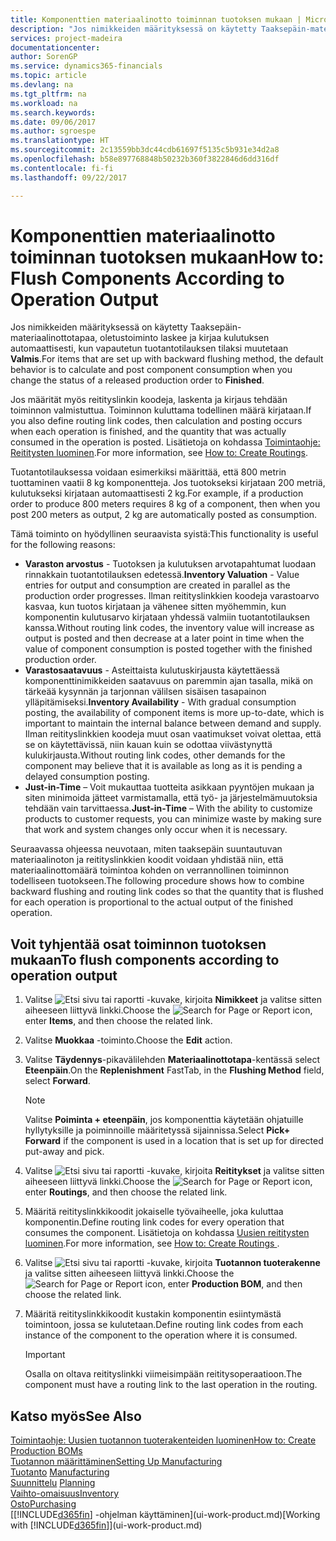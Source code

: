 ```yaml
---
title: Komponenttien materiaalinotto toiminnan tuotoksen mukaan | Microsoft Docs
description: "Jos nimikkeiden määrityksessä on käytetty Taaksepäin-materiaalinottotapaa, oletustoiminto laskee ja kirjaa kulutuksen automaattisesti, kun vapautetun tuotantotilauksen tilaksi muutetaan **Valmis**. Lisätietoja on kohdassa Materiaalinottotapa."
services: project-madeira
documentationcenter: 
author: SorenGP
ms.service: dynamics365-financials
ms.topic: article
ms.devlang: na
ms.tgt_pltfrm: na
ms.workload: na
ms.search.keywords: 
ms.date: 09/06/2017
ms.author: sgroespe
ms.translationtype: HT
ms.sourcegitcommit: 2c13559bb3dc44cdb61697f5135c5b931e34d2a8
ms.openlocfilehash: b58e897768848b50232b360f3822846d6dd316df
ms.contentlocale: fi-fi
ms.lasthandoff: 09/22/2017

---
```

# <a name="how-to-flush-components-according-to-operation-output"></a><span data-ttu-id="05efa-104">Komponenttien materiaalinotto toiminnan tuotoksen mukaan</span><span class="sxs-lookup"><span data-stu-id="05efa-104">How to: Flush Components According to Operation Output</span></span>
<span data-ttu-id="05efa-105">Jos nimikkeiden määrityksessä on käytetty Taaksepäin-materiaalinottotapaa, oletustoiminto laskee ja kirjaa kulutuksen automaattisesti, kun vapautetun tuotantotilauksen tilaksi muutetaan **Valmis**.</span><span class="sxs-lookup"><span data-stu-id="05efa-105">For items that are set up with backward flushing method, the default behavior is to calculate and post component consumption when you change the status of a released production order to **Finished**.</span></span>  

<span data-ttu-id="05efa-106">Jos määrität myös reitityslinkin koodeja, laskenta ja kirjaus tehdään toiminnon valmistuttua. Toiminnon kuluttama todellinen määrä kirjataan.</span><span class="sxs-lookup"><span data-stu-id="05efa-106">If you also define routing link codes, then calculation and posting occurs when each operation is finished, and the quantity that was actually consumed in the operation is posted.</span></span> <span data-ttu-id="05efa-107">Lisätietoja on kohdassa [Toimintaohje: Reititysten luominen](production-how-to-create-routings.md).</span><span class="sxs-lookup"><span data-stu-id="05efa-107">For more information, see [How to: Create Routings](production-how-to-create-routings.md).</span></span>  

<span data-ttu-id="05efa-108">Tuotantotilauksessa voidaan esimerkiksi määrittää, että 800 metrin tuottaminen vaatii 8 kg komponentteja. Jos tuotokseksi kirjataan 200 metriä, kulutukseksi kirjataan automaattisesti 2 kg.</span><span class="sxs-lookup"><span data-stu-id="05efa-108">For example, if a production order to produce 800 meters requires 8 kg of a component, then when you post 200 meters as output, 2 kg are automatically posted as consumption.</span></span>  

<span data-ttu-id="05efa-109">Tämä toiminto on hyödyllinen seuraavista syistä:</span><span class="sxs-lookup"><span data-stu-id="05efa-109">This functionality is useful for the following reasons:</span></span>  

-   <span data-ttu-id="05efa-110">**Varaston arvostus** - Tuotoksen ja kulutuksen arvotapahtumat luodaan rinnakkain tuotantotilauksen edetessä.</span><span class="sxs-lookup"><span data-stu-id="05efa-110">**Inventory Valuation** - Value entries for output and consumption are created in parallel as the production order progresses.</span></span> <span data-ttu-id="05efa-111">Ilman reitityslinkkien koodeja varastoarvo kasvaa, kun tuotos kirjataan ja vähenee sitten myöhemmin, kun komponentin kulutusarvo kirjataan yhdessä valmiin tuotantotilauksen kanssa.</span><span class="sxs-lookup"><span data-stu-id="05efa-111">Without routing link codes, the inventory value will increase as output is posted and then decrease at a later point in time when the value of component consumption is posted together with the finished production order.</span></span>  
-   <span data-ttu-id="05efa-112">**Varastosaatavuus** - Asteittaista kulutuskirjausta käytettäessä komponenttinimikkeiden saatavuus on paremmin ajan tasalla, mikä on tärkeää kysynnän ja tarjonnan välilsen sisäisen tasapainon ylläpitämiseksi.</span><span class="sxs-lookup"><span data-stu-id="05efa-112">**Inventory Availability** - With gradual consumption posting, the availability of component items is more up-to-date, which is important to maintain the internal balance between demand and supply.</span></span> <span data-ttu-id="05efa-113">Ilman reitityslinkkien koodeja muut osan vaatimukset voivat olettaa, että se on käytettävissä, niin kauan kuin se odottaa viivästynyttä kulukirjausta.</span><span class="sxs-lookup"><span data-stu-id="05efa-113">Without routing link codes, other demands for the component may believe that it is available as long as it is pending a delayed consumption posting.</span></span>  
-   <span data-ttu-id="05efa-114">**Just-in-Time** – Voit mukauttaa tuotteita asikkaan pyyntöjen mukaan ja siten minimoida jätteet varmistamalla, että työ- ja järjestelmämuutoksia tehdään vain tarvittaessa.</span><span class="sxs-lookup"><span data-stu-id="05efa-114">**Just-in-Time** – With the ability to customize products to customer requests, you can minimize waste by making sure that work and system changes only occur when it is necessary.</span></span>  

<span data-ttu-id="05efa-115">Seuraavassa ohjeessa neuvotaan, miten taaksepäin suuntautuvan materiaalinoton ja reitityslinkkien koodit voidaan yhdistää niin, että materiaalinottomäärä toimintoa kohden on verrannollinen toiminnon todelliseen tuotokseen.</span><span class="sxs-lookup"><span data-stu-id="05efa-115">The following procedure shows how to combine backward flushing and routing link codes so that the quantity that is flushed for each operation is proportional to the actual output of the finished operation.</span></span>  

## <a name="to-flush-components-according-to-operation-output"></a><span data-ttu-id="05efa-116">Voit tyhjentää osat toiminnon tuotoksen mukaan</span><span class="sxs-lookup"><span data-stu-id="05efa-116">To flush components according to operation output</span></span>  
1.  <span data-ttu-id="05efa-117">Valitse ![Etsi sivu tai raportti](media/ui-search/search_small.png "Etsi sivu tai raportti -kuvake") -kuvake, kirjoita **Nimikkeet** ja valitse sitten aiheeseen liittyvä linkki.</span><span class="sxs-lookup"><span data-stu-id="05efa-117">Choose the ![Search for Page or Report](media/ui-search/search_small.png "Search for Page or Report icon") icon, enter **Items**, and then choose the related link.</span></span>  
2.  <span data-ttu-id="05efa-118">Valitse **Muokkaa** -toiminto.</span><span class="sxs-lookup"><span data-stu-id="05efa-118">Choose the **Edit** action.</span></span>  
3.  <span data-ttu-id="05efa-119">Valitse **Täydennys**-pikavälilehden **Materiaalinottotapa**-kentässä select **Eteenpäin**.</span><span class="sxs-lookup"><span data-stu-id="05efa-119">On the **Replenishment** FastTab, in the **Flushing Method** field, select **Forward**.</span></span>  

    > [!NOTE]  
    >  <span data-ttu-id="05efa-120">Valitse **Poiminta + eteenpäin**, jos komponenttia käytetään ohjatuille hyllytyksille ja poiminnoille määritetyssä sijainnissa.</span><span class="sxs-lookup"><span data-stu-id="05efa-120">Select **Pick+ Forward** if the component is used in a location that is set up for directed put-away and pick.</span></span>  

4.  <span data-ttu-id="05efa-121">Valitse ![Etsi sivu tai raportti](media/ui-search/search_small.png "Etsi sivu tai raportti -kuvake") -kuvake, kirjoita **Reititykset** ja valitse sitten aiheeseen liittyvä linkki.</span><span class="sxs-lookup"><span data-stu-id="05efa-121">Choose the ![Search for Page or Report](media/ui-search/search_small.png "Search for Page or Report icon") icon, enter **Routings**, and then choose the related link.</span></span>  
5.  <span data-ttu-id="05efa-122">Määritä reitityslinkkikoodit jokaiselle työvaiheelle, joka kuluttaa komponentin.</span><span class="sxs-lookup"><span data-stu-id="05efa-122">Define routing link codes for every operation that consumes the component.</span></span> <span data-ttu-id="05efa-123">Lisätietoja on kohdassa [Uusien reititysten luominen](production-how-to-create-routings.md).</span><span class="sxs-lookup"><span data-stu-id="05efa-123">For more information, see [How to: Create Routings ](production-how-to-create-routings.md).</span></span>  
6.  <span data-ttu-id="05efa-124">Valitse ![Etsi sivu tai raportti](media/ui-search/search_small.png "Etsi sivu tai raportti -kuvake") -kuvake, kirjoita **Tuotannon tuoterakenne** ja valitse sitten aiheeseen liittyvä linkki.</span><span class="sxs-lookup"><span data-stu-id="05efa-124">Choose the ![Search for Page or Report](media/ui-search/search_small.png "Search for Page or Report icon") icon, enter **Production BOM**, and then choose the related link.</span></span>  
7.  <span data-ttu-id="05efa-125">Määritä reitityslinkkikoodit kustakin komponentin esiintymästä toimintoon, jossa se kulutetaan.</span><span class="sxs-lookup"><span data-stu-id="05efa-125">Define routing link codes from each instance of the component to the operation where it is consumed.</span></span>

    > [!IMPORTANT]  
    >  <span data-ttu-id="05efa-126">Osalla on oltava reitityslinkki viimeisimpään reititysoperaatioon.</span><span class="sxs-lookup"><span data-stu-id="05efa-126">The component must have a routing link to the last operation in the routing.</span></span>  

## <a name="see-also"></a><span data-ttu-id="05efa-127">Katso myös</span><span class="sxs-lookup"><span data-stu-id="05efa-127">See Also</span></span>  
[<span data-ttu-id="05efa-128">Toimintaohje: Uusien tuotannon tuoterakenteiden luominen</span><span class="sxs-lookup"><span data-stu-id="05efa-128">How to: Create Production BOMs</span></span>](production-how-to-create-production-boms.md)  
[<span data-ttu-id="05efa-129">Tuotannon määrittäminen</span><span class="sxs-lookup"><span data-stu-id="05efa-129">Setting Up Manufacturing</span></span>](production-configure-production-processes.md)  
<span data-ttu-id="05efa-130">[Tuotanto](production-manage-manufacturing.md)  </span><span class="sxs-lookup"><span data-stu-id="05efa-130">[Manufacturing](production-manage-manufacturing.md)  </span></span>  
<span data-ttu-id="05efa-131">[Suunnittelu](production-planning.md) </span><span class="sxs-lookup"><span data-stu-id="05efa-131">[Planning](production-planning.md) </span></span>  
[<span data-ttu-id="05efa-132">Vaihto-omaisuus</span><span class="sxs-lookup"><span data-stu-id="05efa-132">Inventory</span></span>](inventory-manage-inventory.md)  
[<span data-ttu-id="05efa-133">Osto</span><span class="sxs-lookup"><span data-stu-id="05efa-133">Purchasing</span></span>](purchasing-manage-purchasing.md)  
<span data-ttu-id="05efa-134">[[!INCLUDE[d365fin](includes/d365fin_md.md)] -ohjelman käyttäminen](ui-work-product.md)</span><span class="sxs-lookup"><span data-stu-id="05efa-134">[Working with [!INCLUDE[d365fin](includes/d365fin_md.md)]](ui-work-product.md)</span></span>

